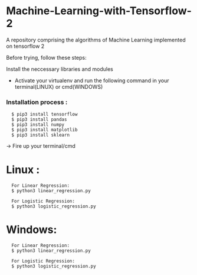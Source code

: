 # Machine-Learning-with-Tensorflow-2
A repository comprising the algorithms of Machine Learning 
implemented on tensorflow 2

Before trying, follow these steps:

  Install the neccessary libraries and modules
   - Activate your virtualenv and run the following command in your terminal(LINUX) or cmd(WINDOWS)
 
  ###  Installation process :     
  
      $ pip3 install tensorflow
      $ pip3 install pandas
      $ pip3 install numpy
      $ pip3 install matplotlib
      $ pip3 install sklearn
  
  -> Fire up your terminal/cmd
   
   # Linux :
      
      For Linear Regression:
      $ python3 linear_regression.py
      
      For Logistic Regression:
      $ python3 logistic_regression.py
  
  
  # Windows:
  
      For Linear Regression:
      $ python3 linear_regression.py
      
      For Logistic Regression:
      $ python3 logistic_regression.py

